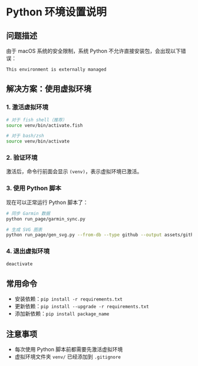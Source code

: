 # Python 环境设置说明

## 问题描述

由于 macOS 系统的安全限制，系统 Python 不允许直接安装包，会出现以下错误：

```
This environment is externally managed
```

## 解决方案：使用虚拟环境

### 1. 激活虚拟环境

```bash
# 对于 fish shell（推荐）
source venv/bin/activate.fish

# 对于 bash/zsh
source venv/bin/activate
```

### 2. 验证环境

激活后，命令行前面会显示 `(venv)`，表示虚拟环境已激活。

### 3. 使用 Python 脚本

现在可以正常运行 Python 脚本了：

```bash
# 同步 Garmin 数据
python run_page/garmin_sync.py

# 生成 SVG 图表
python run_page/gen_svg.py --from-db --type github --output assets/github.svg
```

### 4. 退出虚拟环境

```bash
deactivate
```

## 常用命令

- 安装依赖：`pip install -r requirements.txt`
- 更新依赖：`pip install --upgrade -r requirements.txt`
- 添加新依赖：`pip install package_name`

## 注意事项

- 每次使用 Python 脚本前都需要先激活虚拟环境
- 虚拟环境文件夹 `venv/` 已经添加到 `.gitignore`

